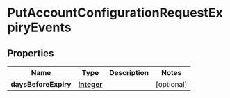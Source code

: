 

# PutAccountConfigurationRequestExpiryEvents


## Properties

| Name | Type | Description | Notes |
|------------ | ------------- | ------------- | -------------|
|**daysBeforeExpiry** | [**Integer**](Integer.md) |  |  [optional] |



